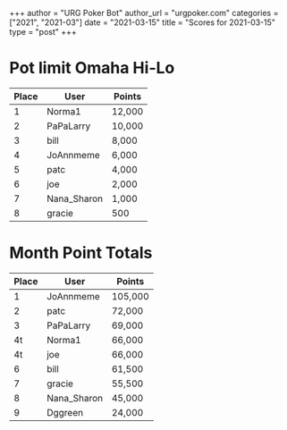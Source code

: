 +++
author = "URG Poker Bot"
author_url = "urgpoker.com"
categories = ["2021", "2021-03"]
date = "2021-03-15"
title = "Scores for 2021-03-15"
type = "post"
+++
# Pot limit Omaha Hi-Lo

| Place | User | Points |
|-------|------|--------|
| 1 | Norma1 | 12,000 |
| 2 | PaPaLarry | 10,000 |
| 3 | bill | 8,000 |
| 4 | JoAnnmeme | 6,000 |
| 5 | patc | 4,000 |
| 6 | joe | 2,000 |
| 7 | Nana_Sharon | 1,000 |
| 8 | gracie | 500 |

# Month Point Totals

| Place | User | Points |
|-------|------|--------|
| 1 | JoAnnmeme | 105,000 |
| 2 | patc | 72,000 |
| 3 | PaPaLarry | 69,000 |
| 4t | Norma1 | 66,000 |
| 4t | joe | 66,000 |
| 6 | bill | 61,500 |
| 7 | gracie | 55,500 |
| 8 | Nana_Sharon | 45,000 |
| 9 | Dggreen | 24,000 |

